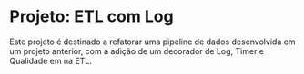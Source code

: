 # Projeto: ETL com Log

Este projeto é destinado a refatorar uma pipeline de dados desenvolvida em um projeto anterior, com a adição de um decorador de Log, Timer e Qualidade em na ETL.
